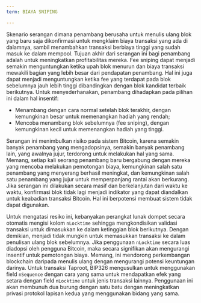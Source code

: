```yaml
---
term: BIAYA SNIPING

---
```

Skenario serangan dimana penambang berusaha untuk menulis ulang blok yang baru saja dikonfirmasi untuk mengklaim biaya transaksi yang ada di dalamnya, sambil menambahkan transaksi berbiaya tinggi yang sudah masuk ke dalam mempool. Tujuan akhir dari serangan ini bagi penambang adalah untuk meningkatkan profitabilitas mereka. Fee sniping dapat menjadi semakin menguntungkan ketika upah blok menurun dan biaya transaksi mewakili bagian yang lebih besar dari pendapatan penambang. Hal ini juga dapat menjadi menguntungkan ketika fee yang terdapat pada blok sebelumnya jauh lebih tinggi dibandingkan dengan blok kandidat terbaik berikutnya. Untuk menyederhanakan, penambang dihadapkan pada pilihan ini dalam hal insentif:


- Menambang dengan cara normal setelah blok terakhir, dengan kemungkinan besar untuk memenangkan hadiah yang rendah;
- Mencoba menambang blok sebelumnya (fee sniping), dengan kemungkinan kecil untuk memenangkan hadiah yang tinggi.

Serangan ini menimbulkan risiko pada sistem Bitcoin, karena semakin banyak penambang yang mengadopsinya, semakin banyak penambang lain, yang awalnya jujur, terdorong untuk melakukan hal yang sama. Memang, setiap kali seorang penambang baru bergabung dengan mereka yang mencoba melakukan pemotongan biaya, kemungkinan salah satu penambang yang menyerang berhasil meningkat, dan kemungkinan salah satu penambang yang jujur untuk memperpanjang rantai akan berkurang. Jika serangan ini dilakukan secara masif dan berkelanjutan dari waktu ke waktu, konfirmasi blok tidak lagi menjadi indikator yang dapat diandalkan untuk keabadian transaksi Bitcoin. Hal ini berpotensi membuat sistem tidak dapat digunakan.

Untuk mengatasi resiko ini, kebanyakan perangkat lunak dompet secara otomatis mengisi kolom `nLocktime` sehingga mengkondisikan validasi transaksi untuk dimasukkan ke dalam ketinggian blok berikutnya. Dengan demikian, menjadi tidak mungkin untuk memasukkan transaksi ke dalam penulisan ulang blok sebelumnya. Jika penggunaan `nLocktime` secara luas diadopsi oleh pengguna Bitcoin, maka secara signifikan akan mengurangi insentif untuk pemotongan biaya. Memang, ini mendorong perkembangan blockchain daripada menulis ulang dengan mengurangi potensi keuntungan darinya. Untuk transaksi Taproot, BIP326 mengusulkan untuk menggunakan field `nSequence` dengan cara yang sama untuk mendapatkan efek yang setara dengan field `nLocktime` untuk jenis transaksi lainnya. Penggunaan ini akan membunuh dua burung dengan satu batu dengan meningkatkan privasi protokol lapisan kedua yang menggunakan bidang yang sama.